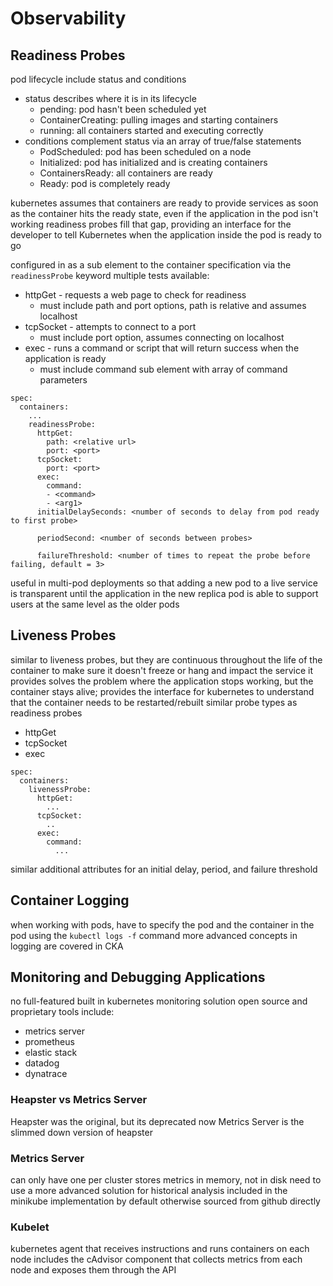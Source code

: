 # Observability

## Readiness Probes
pod lifecycle include status and conditions
- status describes where it is in its lifecycle
  - pending: pod hasn't been scheduled yet
  - ContainerCreating: pulling images and starting containers
  - running: all containers started and executing correctly
- conditions complement status via an array of true/false statements
  - PodScheduled: pod has been scheduled on a node
  - Initialized: pod has initialized and is creating containers
  - ContainersReady: all containers are ready
  - Ready: pod is completely ready

kubernetes assumes that containers are ready to provide services as soon as the container hits the ready state, even if the application in the pod isn't working
readiness probes fill that gap, providing an interface for the developer to tell Kubernetes when the application inside the pod is ready to go

configured in as a sub element to the container specification via the `readinessProbe` keyword
multiple tests available:
- httpGet - requests a web page to check for readiness
  - must include path and port options, path is relative and assumes localhost
- tcpSocket - attempts to connect to a port
  - must include port option, assumes connecting on localhost
- exec - runs a command or script that will return success when the application is ready
  - must include command sub element with array of command parameters

```
spec:
  containers:
    ...
    readinessProbe:
      httpGet:
        path: <relative url>
        port: <port>
      tcpSocket:
        port: <port>
      exec:
        command:
        - <command>
        - <arg1>
      initialDelaySeconds: <number of seconds to delay from pod ready to first probe>

      periodSecond: <number of seconds between probes>

      failureThreshold: <number of times to repeat the probe before failing, default = 3>
```
useful in multi-pod deployments so that adding a new pod to a live service is transparent until the application in the new replica pod is able to support users at the same level as the older pods
## Liveness Probes
similar to liveness probes, but they are continuous throughout the life of the container to make sure it doesn't freeze or hang and impact the service it provides
solves the problem where the application stops working, but the container stays alive; provides the interface for kubernetes to understand that the container needs to be restarted/rebuilt
similar probe types as readiness probes
- httpGet
- tcpSocket
- exec
```
spec:
  containers:
    livenessProbe:
      httpGet:
        ...
      tcpSocket:
        ..
      exec:
        command:
          ...
```
similar additional attributes for an initial delay, period, and failure threshold
## Container Logging
when working with pods, have to specify the pod and the container in the pod using the `kubectl logs -f` command
more advanced concepts in logging are covered in CKA
## Monitoring and Debugging Applications
no full-featured built in kubernetes monitoring solution
open source and proprietary tools include:
- metrics server
- prometheus
- elastic stack
- datadog
- dynatrace
### Heapster vs Metrics Server
Heapster was the original, but its deprecated now
Metrics Server is the slimmed down version of heapster
### Metrics Server
can only have one per cluster
stores metrics in memory, not in disk
need to use a more advanced solution for historical analysis
included in the minikube implementation by default
otherwise sourced from github directly
### Kubelet
kubernetes agent that receives instructions and runs containers on each node
includes the cAdvisor component that collects metrics from each node and exposes them through the API
